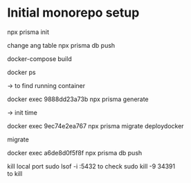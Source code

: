 # Initial monorepo setup

npx prisma init

change ang table
npx prisma db push

docker-compose build



docker ps  

 -> to find running container

docker exec 9888dd23a73b npx prisma generate  

-> init time


docker exec 9ec74e2ea767 npx prisma migrate deploydocker 

migrate


docker exec a6de8d0f5f8f npx prisma db push




kill local port
 sudo lsof -i :5432 
 to check
 sudo kill -9 34391  
 to kill